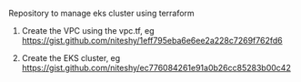 Repository to manage eks cluster using terraform


1. Create the VPC using the vpc.tf, eg https://gist.github.com/niteshy/1eff795eba6e6ee2a228c7269f762fd6 

2. Create the EKS cluster, eg https://gist.github.com/niteshy/ec776084261e91a0b26cc85283b00c42
